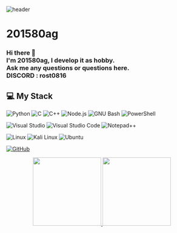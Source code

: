 
![header](https://capsule-render.vercel.app/api?type=waving&color=0:EEFF00,100:a82da8&height=300&section=header&text=WELCOME&fontSize=40)
<br/>
# 201580ag
### Hi there 👋 </br>I'm 201580ag, I develop it as hobby.</br>Ask me any questions or questions here.</br> DISCORD : rost0816

## 💻 My Stack
<img alt="Python" src ="https://img.shields.io/badge/Python-3776AB.svg?&style=for-the-badge&logo=Python&logoColor=white"/> <img alt="C" src ="https://img.shields.io/badge/C-8B9CC.svg?&style=for-the-badge&logo=C&logoColor=white"/> <img alt="C++" src ="https://img.shields.io/badge/C++-00599C.svg?&style=for-the-badge&logo=c++&logoColor=white"/> <img alt="Node.js" src ="https://img.shields.io/badge/Node.js-339933.svg?&style=for-the-badge&logo=Node.js&logoColor=black"/> <img alt="GNU Bash" src ="https://img.shields.io/badge/GNU Bash-4EAA25.svg?&style=for-the-badge&logo=GNU Bash&logoColor=black"/> <img alt="PowerShell" src ="https://img.shields.io/badge/PowerShell-5391FE.svg?&style=for-the-badge&logo=PowerShell&logoColor=black"/>  

<img alt="Visual Studio" src ="https://img.shields.io/badge/Visual Studio-5C2D91.svg?&style=for-the-badge&logo=Visual Studio&logoColor=white"/> <img alt="Visual Studio Code" src ="https://img.shields.io/badge/Visual Studio Code-007ACC.svg?&style=for-the-badge&logo=Visual Studio Code&logoColor=white"/> <img alt="Notepad++" src ="https://img.shields.io/badge/Notepad++-90E59A.svg?&style=for-the-badge&logo=Notepad++&logoColor=white"/> 

<img alt="Linux" src ="https://img.shields.io/badge/Linux-FCC624.svg?&style=for-the-badge&logo=Linux&logoColor=white"/> <img alt="Kali Linux" src ="https://img.shields.io/badge/Kali Linux-557C94.svg?&style=for-the-badge&logo=Kali Linux&logoColor=white"/> <img alt="Ubuntu" src ="https://img.shields.io/badge/Ubuntu-E95420.svg?&style=for-the-badge&logo=Ubuntu&logoColor=black"/>

<a href = "https://github.com/201580ag"><img alt="GitHub" src ="https://img.shields.io/badge/GitHub-181717.svg?&style=for-the-badge&logo=GitHub&logoColor=white"/> 
<br/>
<p align="center">
<img height="180em" src="https://github-readme-stats-4iafjfdfc-201580ag-gmailcom.vercel.app" />
<img height="180em" src="https://github-readme-stats-4iafjfdfc-201580ag-gmailcom.vercel.app" />
</p>

